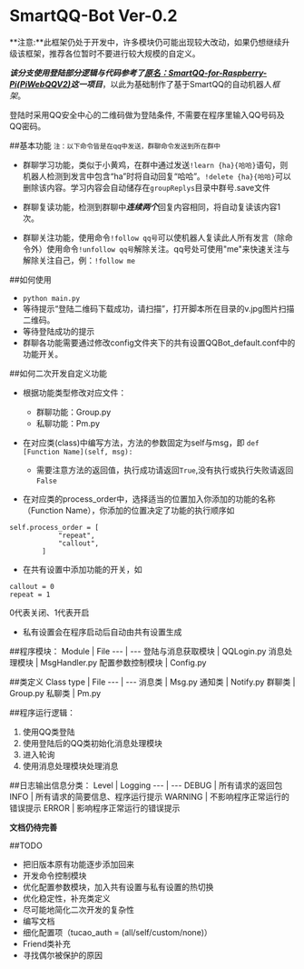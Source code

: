 SmartQQ-Bot Ver-0.2
=========
**注意:**此框架仍处于开发中，许多模块仍可能出现较大改动，如果仍想继续升级该框架，推荐各位暂时不要进行较大规模的自定义。

***该分支使用登陆部分逻辑与代码参考了[原名：SmartQQ-for-Raspberry-Pi(PiWebQQV2)](https://github.com/xqin/SmartQQ-for-Raspberry-Pi)这一项目***，以此为基础制作了基于SmartQQ的自动机器人*框架*。

登陆时采用QQ安全中心的二维码做为登陆条件, 不需要在程序里输入QQ号码及QQ密码。

##基本功能
<small>注：以下命令皆是在qq中发送，群聊命令发送到所在群中</small>

+ 群聊学习功能，类似于小黄鸡，在群中通过发送```!learn {ha}{哈哈}```语句，则机器人检测到发言中包含“ha”时将自动回复“哈哈”。```!delete {ha}{哈哈}```可以删除该内容。学习内容会自动储存在```groupReplys```目录中群号.save文件

+ 群聊复读功能，检测到群聊中***连续两个***回复内容相同，将自动复读该内容1次。

+ 群聊关注功能，使用命令```!follow qq号```可以使机器人复读此人所有发言（除命令外）使用命令```!unfollow qq号```解除关注。qq号处可使用"me"来快速关注与解除关注自己，例：```!follow me```


##如何使用
+ ```python main.py```
+ 等待提示“登陆二维码下载成功，请扫描”，打开脚本所在目录的v.jpg图片扫描二维码。
+ 等待登陆成功的提示
+ 群聊各功能需要通过修改config文件夹下的共有设置QQBot_default.conf中的功能开关。

##如何二次开发自定义功能
+ 根据功能类型修改对应文件：
	+ 群聊功能：Group.py
	+ 私聊功能：Pm.py

+ 在对应类(class)中编写方法，方法的参数固定为self与msg，即
```def [Function Name](self, msg):```
	+ 需要注意方法的返回值，执行成功请返回```True```,没有执行或执行失败请返回```False```
+ 在对应类的process_order中，选择适当的位置加入你添加的功能的名称（Function Name），你添加的位置决定了功能的执行顺序如
```
self.process_order = [
            "repeat",
            "callout",
        ]
```    
+ 在共有设置中添加功能的开关，如
```
callout = 0
repeat = 1
```
0代表关闭、1代表开启
+ 私有设置会在程序启动后自动由共有设置生成

##程序模块：
Module | File
--- | ---
登陆与消息获取模块 | QQLogin.py
消息处理模块 | MsgHandler.py
配置参数控制模块 | Config.py

##类定义
Class type | File
--- | ---
消息类 | Msg.py
通知类 | Notify.py
群聊类 | Group.py
私聊类 | Pm.py

##程序运行逻辑：
1. 使用QQ类登陆
2. 使用登陆后的QQ类初始化消息处理模块
3. 进入轮询
4. 使用消息处理模块处理消息

##日志输出信息分类：
Level | Logging 
--- | --- 
DEBUG | 所有请求的返回包
INFO | 所有请求的简要信息、程序运行提示 
WARNING | 不影响程序正常运行的错误提示 
ERROR | 影响程序正常运行的错误提示 

**文档仍待完善**

##TODO
+ 把旧版本原有功能逐步添加回来
+ 开发命令控制模块
+ 优化配置参数模块，加入共有设置与私有设置的热切换
+ 优化稳定性，补充类定义
+ 尽可能地简化二次开发的复杂性
+ 编写文档
+ 细化配置项（tucao_auth = (all/self/custom/none)）
+ Friend类补充
+ 寻找偶尔被保护的原因